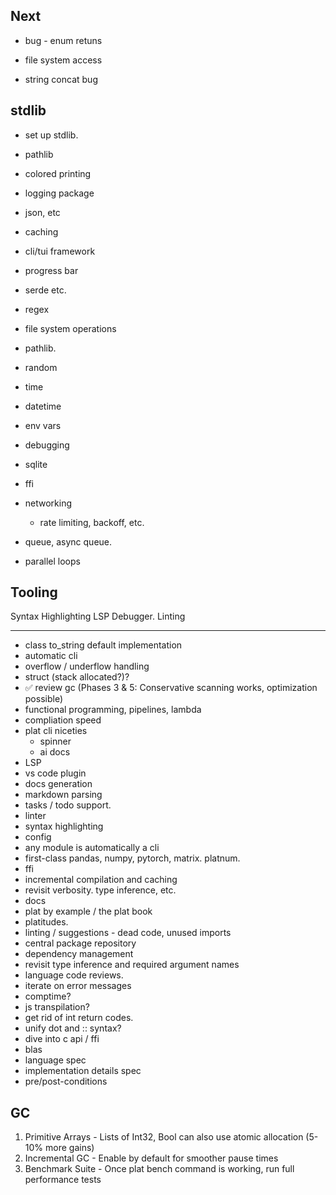 ## Next

* bug - enum retuns

* file system access
* string concat bug

## stdlib
* set up stdlib. 

* pathlib
* colored printing 
* logging package
* json, etc
* caching
* cli/tui framework
* progress bar 
* serde etc. 
* regex
* file system operations 
* pathlib. 
* random 
* time
* datetime 
* env vars
* debugging 
* sqlite 
* ffi 
* networking
  * rate limiting, backoff, etc. 
* queue, async queue. 
* parallel loops


## Tooling
Syntax Highlighting
LSP
Debugger. 
Linting

---
* class to_string default implementation
* automatic cli
* overflow / underflow handling
* struct (stack allocated?)?
* ✅ review gc (Phases 3 & 5: Conservative scanning works, optimization possible)
* functional programming, pipelines, lambda
* compliation speed
* plat cli niceties
  * spinner
  * ai docs
* LSP
* vs code plugin 
* docs generation 
* markdown parsing 
* tasks / todo support. 
* linter 
* syntax highlighting
* config 
* any module is automatically a cli
* first-class pandas, numpy, pytorch, matrix. platnum. 
* ffi
* incremental compilation and caching 
* revisit verbosity. type inference, etc. 
* docs
* plat by example / the plat book
* platitudes. 
* linting / suggestions - dead code, unused imports
* central package repository
* dependency management 
* revisit type inference and required argument names 
* language code reviews. 
* iterate on error messages
* comptime? 
* js transpilation? 
* get rid of int return codes. 
* unify dot and :: syntax? 
* dive into c api / ffi
* blas
* language spec
* implementation details spec
* pre/post-conditions


## GC

  1. Primitive Arrays - Lists of Int32, Bool
  can also use atomic allocation (5-10% more
  gains)
  2. Incremental GC - Enable by default for
  smoother pause times
  3. Benchmark Suite - Once plat bench command
  is working, run full performance tests

